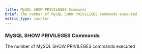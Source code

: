 ```yaml
---
title: MySQL SHOW PRIVILEGES Commands
brief: The number of MySQL SHOW PRIVILEGES commands executed
metric_type: counter
---
```

### MySQL SHOW PRIVILEGES Commands

The number of MySQL SHOW PRIVILEGES commands executed
